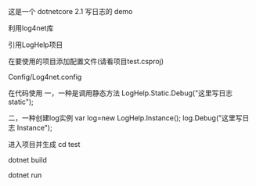 这是一个 dotnetcore 2.1 写日志的 demo

利用log4net库

引用LogHelp项目

在要使用的项目添加配置文件(请看项目test.csproj)

Config/Log4net.config

在代码使用
一，一种是调用静态方法
LogHelp.Static.Debug("这里写日志 static");

二，一种创建log实例
var log=new LogHelp.Instance();
log.Debug("这里写日志 Instance");

进入项目并生成
cd test

dotnet build

dotnet run

